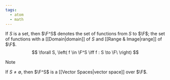 ```yaml
---
tags:
  - atom
  - math
---
```

If $S$ is a set, then $\F^S$ denotes the set of functions from $S$ to $\F$; the set of functions with a [[Domain|domain]] of $S$ and [[Range & Image|range]] of $\F$.
$$ \forall S, \left( f \in \F^S \iff f : S \to \F\ \right) $$
> [!note]
> If $S \ne \emptyset$, then $\F^S$ is a [[Vector Spaces|vector space]] over $\F$.
